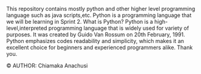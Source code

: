 This repository contains mostly python and other higher level programming language such as java scripts,etc. Python is a programming language that we will be learning in Sprint 2. What is Python? Python is a high-level,interpreted programming language that is widely used for variety of purposes. It was created by Guido Van Rossum on 20th February, 1991. Python emphasizes codes readability and simplicity, which makes it an excellent choice for beginners and experienced programmers alike. Thank you.

© AUTHOR: 
Chiamaka Anachusi

